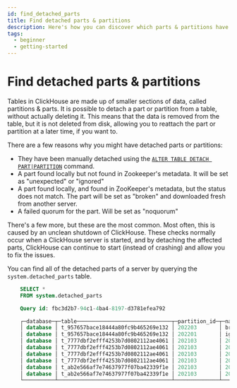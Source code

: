 ```yaml
---
id: find_detached_parts
title: Find detached parts & partitions
description: Here's how you can discover which parts & partitions have been detached from your ClickHouse tables.
tags:
  - beginner
  - getting-started
---
```


# Find detached parts & partitions

Tables in ClickHouse are made up of smaller sections of data, called partitions & parts. It is possible to detach a part or partition from a table, without actually deleting it. This means that the data is removed from the table, but it is not deleted from disk, allowing you to reattach the part or partition at a later time, if you want to.

There are a few reasons why you might have detached parts or partitions:

- They have been manually detached using the [`ALTER TABLE DETACH PART|PARTITION`](https://clickhouse.com/docs/en/sql-reference/statements/alter/partition/#detach-partitionpart) command.
- A part found locally but not found in Zookeeper's metadata. It will be set as "unexpected" or "ignored"
- A part found locally, and found in ZooKeeper's metadata, but the status does not match. The part will be set as "broken" and downloaded fresh from another server.
- A failed quorum for the part. Will be set as "noquorum"

There's a few more, but these are the most common. Most often, this is caused by an unclean shutdown of ClickHouse. These checks normally occur when a ClickHouse server is started, and by detaching the affected parts, ClickHouse can continue to start (instead of crashing) and allow you to fix the issues.

You can find all of the detached parts of a server by querying the `system.detached_parts` table.

```sql
    SELECT *
    FROM system.detached_parts

    Query id: fbc3d2b7-94c1-4ba4-8197-d3781efea792

    ┌─database─┬─table──────────────────────────────┬─partition_id─┬─name──────────────────────────────┬─disk────┬─reason──┬─min_block_number─┬─max_block_number─┬─level─┐
    │ database │ t_957657bace18444a80fc9b465269e132 │ 202203       │ broken_202203_4554988_4554988_0   │ default │ broken  │          4554988 │          4554988 │     0 │
    │ database │ t_957657bace18444a80fc9b465269e132 │ 202201       │ ignored_202201_6774780_6774868_20 │ default │ ignored │          6774780 │          6774868 │    20 │
    │ database │ t_7777dbf2efff4253b7d0802112ae4061 │ 202103       │ 202103_764230_1414635_14_984413   │ default │         │           764230 │          1414635 │    14 │
    │ database │ t_7777dbf2efff4253b7d0802112ae4061 │ 202103       │ 202103_1414636_1448800_9          │ default │         │          1414636 │          1448800 │     9 │
    │ database │ t_7777dbf2efff4253b7d0802112ae4061 │ 202103       │ 202103_730438_764229_9            │ default │         │           730438 │           764229 │     9 │
    │ database │ t_7777dbf2efff4253b7d0802112ae4061 │ 202103       │ 202103_0_730437_45                │ default │         │                0 │           730437 │    45 │
    │ database │ t_ab2e566af7e74637977f07ba42339f1e │ 202103       │ 202103_192019_400537_14_717974    │ default │         │           192019 │           400537 │    14 │
    │ database │ t_ab2e566af7e74637977f07ba42339f1e │ 202103       │ 202103_95413_192018_13_717974     │ default │         │            95413 │           192018 │    13 │
    └──────────┴────────────────────────────────────┴──────────────┴───────────────────────────────────┴─────────┴─────────┴──────────────────┴──────────────────┴───────┘
```